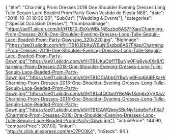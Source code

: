 {
	"title": "Charming Prom Dresses 2018 One Shoulder Evening Dresses Long Tulle Sequin Lace Beaded Prom Party Gown Vestido de Fiesta NE8",
	"date": "2018-10-31 10:30:20",
	"SubCat": ["Wedding & Events"],
	"categories": ["Special Occasion Dresses"],
	"thumbnailImage": "https://ae01.alicdn.com/kf/HTB10.iEbXuWBuNjSszbq6AS7FXap/Charming-Prom-Dresses-2018-One-Shoulder-Evening-Dresses-Long-Tulle-Sequin-Lace-Beaded-Prom-Party-Gown.jpg_220x220.jpg",
	"BigImage": ["https://ae01.alicdn.com/kf/HTB10.iEbXuWBuNjSszbq6AS7FXap/Charming-Prom-Dresses-2018-One-Shoulder-Evening-Dresses-Long-Tulle-Sequin-Lace-Beaded-Prom-Party-Gown.jpg","https://ae01.alicdn.com/kf/HTB1JKuObf1TBuNjy0Fjq6yjyXXa8/Charming-Prom-Dresses-2018-One-Shoulder-Evening-Dresses-Long-Tulle-Sequin-Lace-Beaded-Prom-Party-Gown.jpg","https://ae01.alicdn.com/kf/HTB1OCiAbbGYBuNjy0Foq6AiBFXaH/Charming-Prom-Dresses-2018-One-Shoulder-Evening-Dresses-Long-Tulle-Sequin-Lace-Beaded-Prom-Party-Gown.jpg","https://ae01.alicdn.com/kf/HTB1a4QCbntYBeNjy1Xdq6xXyVXaz/Charming-Prom-Dresses-2018-One-Shoulder-Evening-Dresses-Long-Tulle-Sequin-Lace-Beaded-Prom-Party-Gown.jpg","https://ae01.alicdn.com/kf/HTB1EAWQbeySBuNjy1zdq6xPxFXa7/Charming-Prom-Dresses-2018-One-Shoulder-Evening-Dresses-Long-Tulle-Sequin-Lace-Beaded-Prom-Party-Gown.jpg"],
	"actualPrice": 144.90,
	"comparePrice": 207.00,
	"linkurl": "http://s.click.aliexpress.com/e/O7PC0K4",
	"inStock": 84
}
